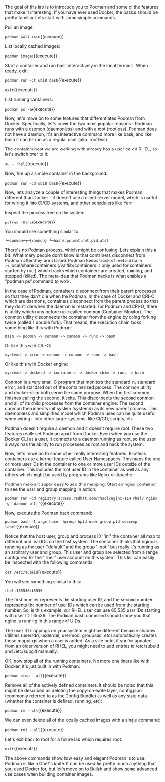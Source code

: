 The goal of this lab is to introduce you to Podman and some of the features that make it interesting. If you have ever used Docker, the basics should be pretty familiar. Lets start with some simple commands.

Pull an image:

``podman pull ubi8``{{execute}}

List locally cached images:

``podman images``{{execute}}

Start a container and run bash interactively in the local terminal. When ready, exit:

``podman run -it ubi8 bash``{{execute}}

``exit``{{execute}}

List running containers: 

``podman ps -a``{{execute}}

Now, let's move on to some features that differentiates Podman from Docker. Specifically, let's cover the two most popular reasons - Podman runs with a daemon (daemonless) and with a root (rootless). Podman does not have a daemon, it's an interactive command more like bash, and like bash it can be run as a regular user (aka. rootless).

The container host we are working with already has a user called RHEL, so let's switch over to it:

``su - rhel``{{execute}}

Now, fire up a simple container in the background:

``podman run -id ubi8 bash``{{execute}}

Now, lets analyze a couple of interesting things that makes Podman different than Docker - it doesn't use a client server model, which is useful for wiring it into CI/CD systems, and other schedulers like Yarn:

Inspect the process tree on the system: 

``pstree -Slnc``{{execute}}

You should see something similar to:

``└─conmon─┬─{conmon}
         └─bash(ipc,mnt,net,pid,uts)``

There's no Podman process, which might be confusing. Lets explain this a bit. What many people don't know is that containers disconnect from Podman after they are started. Podman keeps track of meta-data in ~/.local/share/containers (/var/lib/containers is only used for containers started by root) which tracks which containers are created, running, and stopped (killed). The meta-data that Podman tracks is what enables a "podman ps" command to work. 

In the case of Podman, containers disconnect from their parent processes so that they don't die when the Podman. In the case of Docker and CRI-O which are daemons, containers disconnect from the parent process so that they don't die when the daemon is restarted. For Podman and CRI-O, there is utility which runs before runc called conmon (Container Monitor). The conmon utility disconnects the container from the engine by doing forking twice (called a double fork). That means, the execution chain looks something like this with Podman:

``bash -> podman -> conmon -> conmon -> runc -> bash``

Or like this with CRI-O:

``systemd -> crio -> conmon -> conmon -> runc -> bash``

Or like this with Docker engine:

``systemd -> dockerd -> containerd -> docker-shim -> runc -> bash``

Conmon is a very small C program that monitors the standard in, standard error, and standard out of the containerized process. The conmon utility and docker-shim both serve the same purpose. When the first conmon finishes calling the second, it exits. This disconnects the second conmon and all of its child processes from the container engine. The second conmon then inherits init system (systemd) as its new parent process. This daemonless and simplified model which Podman uses can be quite useful when wiring it into other larger systems, like CI/CD, scripts, etc.

Podman doesn't require a daemon and it doesn't require root. These two features really set Podman apart from Docker. Even when you use the Docker CLI as a user, it connects to a daemon running as root, so the user always has the ability to run processes as root and hack the system. 

Now, let's move on to some other really interesting features. Rootless containers use a kernel feature called User Namespaces. This maps the one or more user IDs in the container to one or more user IDs outside of the container. This includes the root user ID in the container as well as any others which might be used by programs like Nginx or Apache.

Podman makes it super easy to see this mapping. Start an nginx container to see the user and group mapping in action:


``podman run -id registry.access.redhat.com/rhscl/nginx-114-rhel7 nginx -g 'daemon off;'``{{execute}}

Now, execute the Podman bash command:

``podman bash -l args huser hgroup hpid user group pid seccomp label``{{execute}}

Notice that the host user, group and process ID  ''in'' the container all map to different and real IDs on the host system. The container thinks that nginx is running as the user ''default'' and the group ''root'' but really it's running as an arbitrary user and group. This user and group are selected from a range configured for the ''rhel'' user account on this system. This list can easily be inspected with the following commands:

``cat /etc/subuid``{{execute}}

You will see something similar to this:

``rhel:165536:65536``

The first number represents the starting user ID, and the second number represents the number of user IDs which can be used from the starting number. So, in this example, our RHEL user can use 65,535 user IDs starting with user ID 165536. The Podman bash command should show you that nginx is running in this range of UIDs.

The user ID mappings on your system might be different because shadow utilities (useradd, usderdel, usermod, groupadd, etc) automatically creates these mappings when a user is added. As a side note, if you've updated from an older version of RHEL, you might need to add entries to /etc/subuid and /etc/subgid manually.

OK, now stop all of the running containers. No more one liners like with Docker, it's just built in with Podman:

``podman stop --all``{{execute}}

Remove all of the actively defined containers. It should be noted that this might be described as deleting the copy-on-write layer, config.json (commonly referred to as the Config Bundle) as well as any state data (whether the container is defined, running, etc):

``podman rm --all``{{execute}}

We can even delete all of the locally cached images with a single command:

``podman rmi --all``{{execute}}

Let's exit back to root for a future lab which requires root:

``exit``{{execute}}

The above commands show how easy and elegant Podman is to use. Podman is like a Chef's knife. It can be used for pretty much anything that you used Docker for, but let's move on to Builah and show some advanced use cases when building container images.
